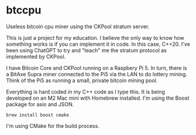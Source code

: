 # btccpu
Useless bitcoin cpu miner using the CKPool stratum server.

This is just a project for my education. I believe the only way to know how
something works is if you can implement it in code. In this case, C++20. I've
been using ChatGPT to try and "teach" me the stratum protocol as implemented
by CKPool.

I have Bitcoin Core and CKPool running on a Raspbery Pi 5. In turn, there is
a BitAxe Supra miner connected to the Pi5 via the LAN to do lottery mining.
Think of the Pi5 as running a small, private bitcoin mining pool.

Everything is hard coded in my C++ code as I type this. It is being
developed on an M2 Mac mini with Homebrew installed. I'm using the
Boost package for asio and JSON.

```brew install boost cmake```

I'm using CMake for the build process.

